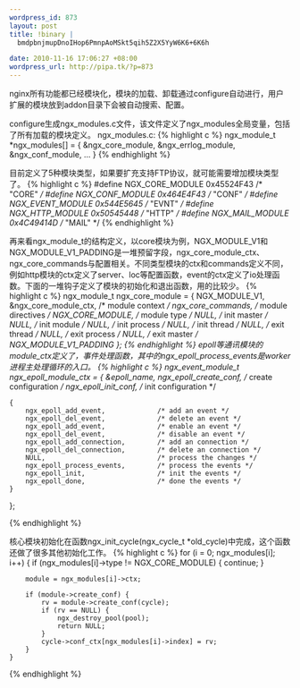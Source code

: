 ```yaml
--- 
wordpress_id: 873
layout: post
title: !binary |
  bmdpbnjmupDnoIHop6PmnpAoMSkt5qih5Z2X5YyW6K6+6K6h

date: 2010-11-16 17:06:27 +08:00
wordpress_url: http://pipa.tk/?p=873
---
```

nginx所有功能都已经模块化，模块的加载、卸载通过configure自动进行，用户扩展的模块放到addon目录下会被自动搜索、配置。

configure生成ngx_modules.c文件，该文件定义了ngx_modules全局变量，包括了所有加载的模块定义。
ngx_modules.c:
{% highlight c %}
ngx_module_t *ngx_modules[] = {
    &ngx_core_module,
    &ngx_errlog_module,
    &ngx_conf_module,
...
}
{% endhighlight %}

目前定义了5种模块类型，如果要扩充支持FTP协议，就可能需要增加模块类型了。
{% highlight c %}
#define NGX_CORE_MODULE      0x45524F43  /* "CORE" */
#define NGX_CONF_MODULE      0x464E4F43  /* "CONF" */
#define NGX_EVENT_MODULE      0x544E5645  /* "EVNT" */
#define NGX_HTTP_MODULE           0x50545448   /* "HTTP" */
#define NGX_MAIL_MODULE         0x4C49414D     /* "MAIL" */
{% endhighlight %}

再来看ngx_module_t的结构定义，以core模块为例，NGX_MODULE_V1和NGX_MODULE_V1_PADDING是一堆预留字段，ngx_core_module_ctx、ngx_core_commands与配置相关。不同类型模块的ctx和commands定义不同，例如http模块的ctx定义了server、loc等配置函数，event的ctx定义了io处理函数。下面的一堆钩子定义了模块的初始化和退出函数，用的比较少。
{% highlight c %}
ngx_module_t  ngx_core_module = {
    NGX_MODULE_V1,
    &ngx_core_module_ctx,                  /* module context */
    ngx_core_commands,                     /* module directives */
    NGX_CORE_MODULE,                       /* module type */
    NULL,                                  /* init master */
    NULL,                                  /* init module */
    NULL,                                  /* init process */
    NULL,                                  /* init thread */
    NULL,                                  /* exit thread */
    NULL,                                  /* exit process */
    NULL,                                  /* exit master */
    NGX_MODULE_V1_PADDING
};
{% endhighlight %}
epoll等通讯模块的module_ctx定义了，事件处理函数，其中的ngx_epoll_process_events是worker进程主处理循环的入口。
{% highlight c %}
ngx_event_module_t  ngx_epoll_module_ctx = {
    &epoll_name,
    ngx_epoll_create_conf,               /* create configuration */
    ngx_epoll_init_conf,                 /* init configuration */

    {
        ngx_epoll_add_event,             /* add an event */
        ngx_epoll_del_event,             /* delete an event */
        ngx_epoll_add_event,             /* enable an event */
        ngx_epoll_del_event,             /* disable an event */
        ngx_epoll_add_connection,        /* add an connection */
        ngx_epoll_del_connection,        /* delete an connection */
        NULL,                            /* process the changes */
        ngx_epoll_process_events,        /* process the events */
        ngx_epoll_init,                  /* init the events */
        ngx_epoll_done,                  /* done the events */
    }
};


{% endhighlight %}

核心模块初始化在函数ngx_init_cycle(ngx_cycle_t *old_cycle)中完成，这个函数还做了很多其他初始化工作。
{% highlight c %}
    for (i = 0; ngx_modules[i]; i++) {
        if (ngx_modules[i]->type != NGX_CORE_MODULE) {
            continue;
        }

        module = ngx_modules[i]->ctx;

        if (module->create_conf) {
            rv = module->create_conf(cycle);
            if (rv == NULL) {
                ngx_destroy_pool(pool);
                return NULL;
            }
            cycle->conf_ctx[ngx_modules[i]->index] = rv;
        }
    }
{% endhighlight %}
